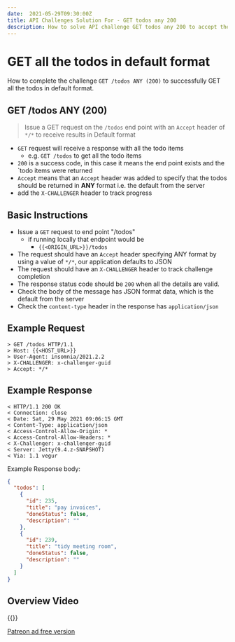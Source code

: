 ```yaml
---
date:  2021-05-29T09:30:00Z
title: API Challenges Solution For - GET todos any 200
description: How to solve API challenge GET todos any 200 to accept the todos in default format.
---
```


# GET all the todos in default format

How to complete the challenge `GET /todos ANY (200)` to successfully GET all the todos in default format.

## GET /todos ANY (200)

> Issue a GET request on the `/todos` end point with an `Accept` header of `*/*` to receive results in Default format

- `GET` request will receive a response with all the todo items
    - e.g. `GET /todos` to get all the todo items
- `200` is a success code, in this case it means the end point exists and the `todo items were returned
- `Accept` means that an `Accept` header was added to specify that the todos should be returned in **ANY** format i.e. the default from the server
- add the `X-CHALLENGER` header to track progress


## Basic Instructions

- Issue a `GET` request to end point "/todos"
    - if running locally that endpoint would be
        - `{{<ORIGIN_URL>}}/todos`
- The request should have an `Accept` header specifying ANY format by using a value of `*/*`, our application defaults to JSON
- The request should have an `X-CHALLENGER` header to track challenge completion
- The response status code should be `200` when all the details are valid.
- Check the body of the message has JSON format data, which is the default from the server
- Check the `content-type` header in the response has `application/json`


## Example Request

~~~~~~~~
> GET /todos HTTP/1.1
> Host: {{<HOST_URL>}}
> User-Agent: insomnia/2021.2.2
> X-CHALLENGER: x-challenger-guid
> Accept: */*
~~~~~~~~

## Example Response

~~~~~~~~
< HTTP/1.1 200 OK
< Connection: close
< Date: Sat, 29 May 2021 09:06:15 GMT
< Content-Type: application/json
< Access-Control-Allow-Origin: *
< Access-Control-Allow-Headers: *
< X-Challenger: x-challenger-guid
< Server: Jetty(9.4.z-SNAPSHOT)
< Via: 1.1 vegur
~~~~~~~~

Example Response body:

```json
{
  "todos": [
    {
      "id": 235,
      "title": "pay invoices",
      "doneStatus": false,
      "description": ""
    },
    {
      "id": 239,
      "title": "tidy meeting room",
      "doneStatus": false,
      "description": ""
    }
  ]
}
```


## Overview Video

{{<youtube-embed key="O4DhJ8Ohkk8" title="Solution to Get all Todos in default format">}}

[Patreon ad free version](https://www.patreon.com/posts/51830126)




